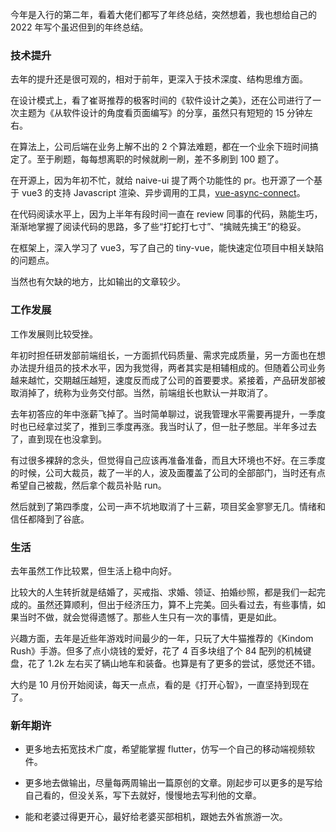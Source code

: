 今年是入行的第二年，看着大佬们都写了年终总结，突然想着，我也想给自己的 2022 年写个虽迟但到的年终总结。

### 技术提升

去年的提升还是很可观的，相对于前年，更深入于技术深度、结构思维方面。

在设计模式上，看了崔哥推荐的极客时间的《软件设计之美》，还在公司进行了一次主题为《从软件设计的角度看页面编写》的分享，虽然只有短短的 15 分钟左右。

在算法上，公司后端在业务上解不出的 2 个算法难题，都在一个业余下班时间搞定了。至于刷题，每每想离职的时候就刷一刷，差不多刷到 100 题了。

在开源上，因为年初不忙，就给 naive-ui 提了两个功能性的 pr。也开源了一个基于 vue3 的支持 Javascript 渲染、异步调用的工具，[vue-async-connect](https://github.com/wenzheng-yi/vue-async-connect)。

在代码阅读水平上，因为上半年有段时间一直在 review 同事的代码，熟能生巧，渐渐地掌握了阅读代码的思路，多了些“打蛇打七寸”、“擒贼先擒王”的稳妥。

在框架上，深入学习了 vue3，写了自己的 tiny-vue，能快速定位项目中相关缺陷的问题点。

当然也有欠缺的地方，比如输出的文章较少。

### 工作发展

工作发展则比较受挫。

年初时担任研发部前端组长，一方面抓代码质量、需求完成质量，另一方面也在想办法提升组员的技术水平，因为我觉得，两者其实是相辅相成的。但随着公司业务越来越忙，交期越压越短，速度反而成了公司的首要要求。紧接着，产品研发部被取消掉了，统称为业务交付部。当然，前端组长也默认一并取消了。

去年初答应的年中涨薪飞掉了。当时简单聊过，说我管理水平需要再提升，一季度时也已经拿过奖了，推到三季度再涨。我当时认了，但一肚子憋屈。半年多过去了，直到现在也没拿到。

有过很多裸辞的念头，但觉得自己应该再准备准备，而且大环境也不好。在三季度的时候，公司大裁员，裁了一半的人，波及面覆盖了公司的全部部门，当时还有点希望自己被裁，然后拿个裁员补贴 run。

然后就到了第四季度，公司一声不坑地取消了十三薪，项目奖金寥寥无几。情绪和信任都降到了谷底。

### 生活

去年虽然工作比较累，但生活上稳中向好。

比较大的人生转折就是结婚了，买戒指、求婚、领证、拍婚纱照，都是我们一起完成的。虽然还算顺利，但出于经济压力，算不上完美。回头看过去，有些事情，如果当时不做，就会觉得遗憾了。那些人生只有一次的事情，更是如此。

兴趣方面，去年是近些年游戏时间最少的一年，只玩了大牛猫推荐的《Kindom Rush》手游。但多了点小烧钱的爱好，花了 4 百多块组了个 84 配列的机械键盘，花了 1.2k 左右买了辆山地车和装备。也算是有了更多的尝试，感觉还不错。

大约是 10 月份开始阅读，每天一点点，看的是《打开心智》，一直坚持到现在了。

### 新年期许

- 更多地去拓宽技术广度，希望能掌握 flutter，仿写一个自己的移动端视频软件。
- 更多地去做输出，尽量每两周输出一篇原创的文章。刚起步可以更多的是写给自己看的，但没关系，写下去就好，慢慢地去写利他的文章。

- 能和老婆过得更开心，最好给老婆买部相机，跟她去外省旅游一次。
